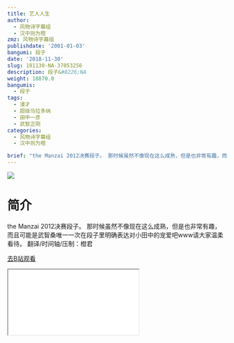 ```yaml
---
title: 艺人人生
author:
  - 风物诗字幕组
  - 汉中则为橙
zmz: 风物诗字幕组
publishdate: '2001-01-03'
bangumi: 段子
date: '2018-11-30'
slug: 181130-NA-37053256
description: 段子&#8226;NA
weight: 18870.0
bangumis:
  - 段子
tags:
  - 漫才
  - 超级马拉多纳
  - 田中一彦
  - 武智正刚
categories:
  - 风物诗字幕组
  - 汉中则为橙

brief: "the Manzai 2012决赛段子。 那时候虽然不像现在这么成熟，但是也非常有趣，而且可能是武智桑唯一一次在段子里明确表达对小田中的宠爱吧www请大家温柔看待。 翻译/时间轴/压制：橙君"
---
```

![](https://i.imgur.com/PNP6t6l.jpg)
# 简介  
the Manzai 2012决赛段子。
那时候虽然不像现在这么成熟，但是也非常有趣，而且可能是武智桑唯一一次在段子里明确表达对小田中的宠爱吧www请大家温柔看待。
翻译/时间轴/压制：橙君  

[去B站观看](https://www.bilibili.com/video/av37053256/)
<div class ="resp-container"><iframe class="testiframe" src="//player.bilibili.com/player.html?aid=37053256"", scrolling="no", allowfullscreen="true" > </iframe></div> 
